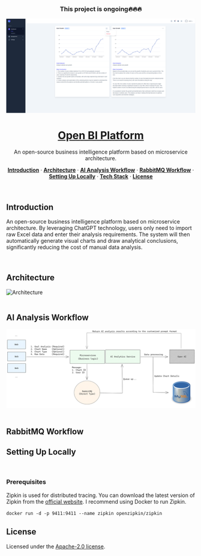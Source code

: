 <h3 align="center">This project is ongoing🔥🔥🔥</h3>

<a href="https://glenncai.com">
  <picture>
    <source media="(prefers-color-scheme: dark)" srcset="assets/images/introduction-white.png">
    <source media="(prefers-color-scheme: light)" srcset="assets/images/introduction-dark.png">
    <img src="assets/images/introduction-white.png" alt="An open-source business intelligence platform based on microservice architecture.">
  </picture>
  <h1 align="center">Open BI Platform</h1>
</a>

<p align="center">
  An open-source business intelligence platform based on microservice architecture.
</p>

<p align="center">
  <a href="#introduction"><strong>Introduction</strong></a> ·
  <a href="#architecture"><strong>Architecture</strong></a> ·
  <a href="#ai-analysis-workflow"><strong>AI Analysis Workflow</strong></a> · 
  <a href="#rabbitmq-workflow"><strong>RabbitMQ Workflow</strong></a> · 
  <a href="#setting-up-locally"><strong>Setting Up Locally</strong></a> ·
  <a href="#tech-stack"><strong>Tech Stack</strong></a> ·
  <a href="#license"><strong>License</strong></a>
</p>
<br/>

## Introduction

An open-source business intelligence platform based on microservice architecture. By leveraging ChatGPT technology,
users only need to import raw Excel data and enter their analysis requirements. The
system will then automatically generate visual charts and draw analytical conclusions, significantly reducing the cost
of manual data analysis.

<br />

## Architecture

<picture>
  <source media="(prefers-color-scheme: dark)" srcset="assets/images/open-bi-platform-architecture-white.png">
  <source media="(prefers-color-scheme: light)" srcset="assets/images/open-bi-platform-architecture-dark.png">
  <img src="assets/images/open-bi-platform-architecture-white.png" alt="Architecture">
</picture>

<br />
<br />

## AI Analysis Workflow

<picture>
  <source media="(prefers-color-scheme: dark)" srcset="assets/images/ai-analytics-workflow-white.png">
  <source media="(prefers-color-scheme: light)" srcset="assets/images/ai-analytics-workflow-dark.png">
  <img src="assets/images/ai-analytics-workflow-white.png" alt="AI Analysis Workflow">
</picture>

<br />
<br />

## RabbitMQ Workflow

## Setting Up Locally

<br />

### Prerequisites

Zipkin is used for distributed tracing. You can download the latest version of Zipkin from
the [official website](https://zipkin.io/pages/quickstart.html). I recommend using Docker to run Zipkin.

```shell
docker run -d -p 9411:9411 --name zipkin openzipkin/zipkin
```

## License

Licensed under
the [Apache-2.0 license](https://github.com/glenncai/open-bi-platform-backend-microservices/blob/main/LICENSE).